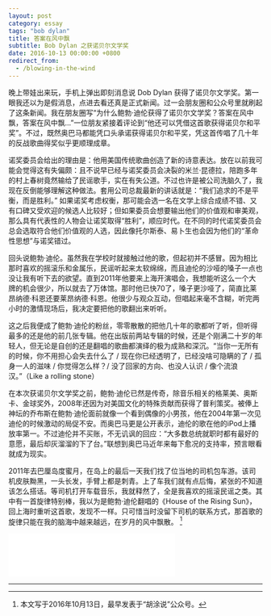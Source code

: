 ```yaml
---
layout: post
category: essay
tags: "bob dylan"
title: 答案在风中飘
subtitle: Bob Dylan 之获诺贝尔文学奖
date: 2016-10-13 00:00:00 +0800
redirect_from:
  - /blowing-in-the-wind
---
```


晚上带娃出来玩，手机上弹出即刻消息说 Dob Dylan 获得了诺贝尔文学奖。第一眼我还以为是假消息，点进去看还真是正式新闻。过一会朋友圈和公众号里就刷起了这条新闻。我在朋友圈写“为什么鲍勃·迪伦获得了诺贝尔文学奖？答案在风中飘，答案在风中飘…”一位朋友紧接着评论到“他还可以凭借这首歌获得诺贝尔和平奖”。不过，既然奥巴马都能凭口头承诺获得诺贝尔和平奖，凭这首传唱了几十年的反战歌曲得奖似乎更顺理成章。

诺奖委员会给出的理由是：他用美国传统歌曲创造了新的诗意表达。放在以前我可能会觉得这有失偏颇：且不说早已经与诺奖委员会决裂的米兰·昆德拉，陪跑多年的村上春树竟然输给了民谣歌手，实在有失公道。不过也许是被公司洗脑久了，我现在反倒能够理解这种做法。套用公司总裁最新的讲话就是：“我们追求的不是平衡，而是胜利。” 如果诺奖考虑权衡，那可能会选一名在文学上综合成绩不错、又有口碑又受欢迎的候选人比较好；但如果委员会想要输出他们的价值观和审美观，那么具有代表性的人物会让诺奖取得“胜利”，顺应时代。在不同的时代诺奖委员会总会选取符合他们价值观的人选，因此像托尔斯泰、易卜生也会因为他们的“革命性思想”与诺奖错过。

回头说鲍勃·迪伦。虽然我在学校时就接触过他的歌，但起初并不感冒。因为相比那时喜欢的摇滚乐和金属乐，民谣听起来太软绵绵，而且迪伦的沙哑的嗓子一点也没让我有听下去的欲望。直到2011年他要来上海开演唱会，我想能听这么一个大牌的机会很少，所以就去了万体馆。那时他已快70了，嗓子更沙哑了，简直比莱昂纳德·科恩还要莱昂纳德·科恩。他很少与观众互动，但唱起来毫不含糊，听完两小时的激情现场后，我决定要把他的歌翻出来听听。

这之后我便成了鲍勃·迪伦的粉丝，零零散散的把他几十年的歌都听了听，但听得最多的还是他的前几张专辑。他在出版前两站专辑的时候，还是个刚满二十岁的年轻人，但无论是自创的还是翻唱的歌曲都演绎的极为成熟和深沉。“当你一无所有的时候，你不用担心会失去什么了 / 现在你已经透明了，已经没啥可隐瞒的了 / 孤身一人的滋味 / 你觉得怎么样？/ 没了回家的方向、也没人认识 / 像个流浪汉。”（Like a rolling stone）

在本次获诺贝尔文学奖之前，鲍勃·迪伦已然是传奇，除音乐相关的格莱美、奥斯卡、金球奖外，2008年还因为对美国文化的特殊贡献而获得了普利策奖。被俸上神坛的乔布斯在鲍勃·迪伦面前就像一个看到偶像的小男孩，他在2004年第一次见迪伦的时候激动的局促不安。而奥巴马更是公开表示，迪伦的歌在他的iPod上播放率第一。不过迪伦并不买账，不无讥讽的回应：“大多数总统就职时都有最好的意愿，最后却灰溜溜的下了台。”联想到奥巴马近年来每下愈况的支持率，预言眼看就成为现实。

2011年去巴厘岛度蜜月，在岛上的最后一天我们找了位当地的司机包车游。该司机皮肤黝黑，一头长发，手臂上都是刺青。上了车我们就有点后悔，紧张的不知道该怎么搭话。等司机打开车载音乐，我就释然了，全是我喜欢的摇滚民谣之类。其中有一首旋律特别棒，我以为是鲍勃·迪伦翻唱的《House of the Rising Sun》，回上海时重听这首歌，发现不一样。只可惜当时没留下司机的联系方式，那首歌的旋律只能在我的脑海中越来越远，在岁月的风中飘散。 [^1]

<iframe frameborder="no" border="0" marginwidth="0" marginheight="0" width=330 height=86 src="//music.163.com/outchain/player?type=2&id=550031754&auto=0&height=66"></iframe>

************

[^1]: 本文写于2016年10月13日，最早发表于“胡涂说”公众号。
